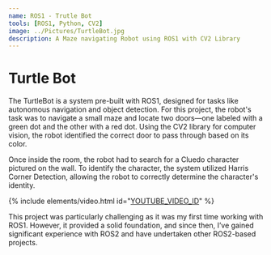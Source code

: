 ```yaml
---
name: ROS1 - Trutle Bot
tools: [ROS1, Python, CV2]
image: ../Pictures/TurtleBot.jpg
description: A Maze navigating Robot using ROS1 with CV2 Library
---
```


# Turtle Bot

The TurtleBot is a system pre-built with ROS1, designed for tasks like autonomous navigation and object detection. For this project, the robot's task was to navigate a small maze and locate two doors—one labeled with a green dot and the other with a red dot. Using the CV2 library for computer vision, the robot identified the correct door to pass through based on its color.

Once inside the room, the robot had to search for a Cluedo character pictured on the wall. To identify the character, the system utilized Harris Corner Detection, allowing the robot to correctly determine the character's identity.

{% include elements/video.html id="[YOUTUBE_VIDEO_ID](https://www.youtube.com/watch?v=aU5ADpcGbyY)" %}

This project was particularly challenging as it was my first time working with ROS1. However, it provided a solid foundation, and since then, I’ve gained significant experience with ROS2 and have undertaken other ROS2-based projects.
